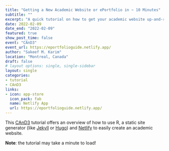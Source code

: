 ```yaml
---
title: "Getting a New Academic Website or ePortfolio in ~ 10 Minutes"
subtitle: ""
excerpt: "A quick tutorial on how to get your academic website up-and-running."
date: 2022-02-09
date_end: "2022-02-09"
featured: true
show_post_time: false
event: "CAnD3"
event_url: https://eportfolioguide.netlify.app/
author: "Sakeef M. Karim"
location: "Montreal, Canada"
draft: false
# layout options: single, single-sidebar
layout: single
categories:
- tutorial
- CAnD3
links:
- icon: app-store
  icon_pack: fab
  name: Netlify App
  url: https://eportfolioguide.netlify.app/
---
```


This [CAnD3](https://www.mcgill.ca/cand3/) tutorial offers an overview of how to use R, a static site generator (like [Jekyll](https://jekyllrb.com/) or [Hugo](https://gohugo.io/)) and [Netlify](https://www.netlify.com/) to easily create an academic website. 

**Note**: the tutorial may take a minute to load!